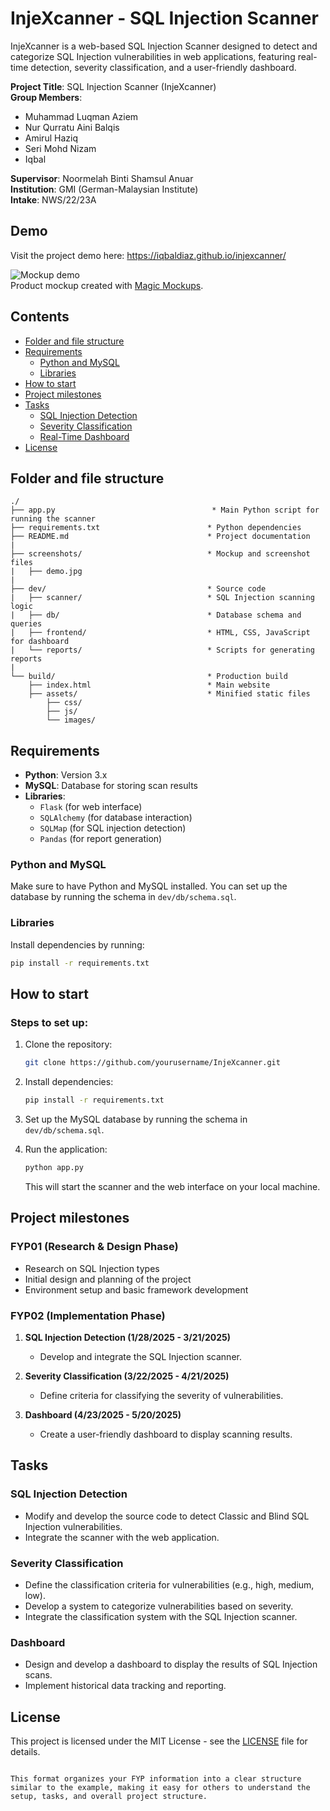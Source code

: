 # InjeXcanner - SQL Injection Scanner

InjeXcanner is a web-based SQL Injection Scanner designed to detect and categorize SQL Injection vulnerabilities in web applications, featuring real-time detection, severity classification, and a user-friendly dashboard.

**Project Title**: SQL Injection Scanner (InjeXcanner)  
**Group Members**:  
- Muhammad Luqman Aziem  
- Nur Qurratu Aini Balqis  
- Amirul Haziq  
- Seri Mohd Nizam  
- Iqbal

**Supervisor**: Noormelah Binti Shamsul Anuar  
**Institution**: GMI (German-Malaysian Institute)  
**Intake**: NWS/22/23A

## Demo

Visit the project demo here: https://iqbaldiaz.github.io/injexcanner/

![Mockup demo](screenshots/pic.jpg)  
Product mockup created with [Magic Mockups](http://magicmockups.com/).

## Contents

- [Folder and file structure](#folder-and-file-structure)
- [Requirements](#requirements)
    - [Python and MySQL](#python-and-mysql)
    - [Libraries](#libraries)
- [How to start](#how-to-start)
- [Project milestones](#project-milestones)
- [Tasks](#tasks)
    - [SQL Injection Detection](#sql-injection-detection)
    - [Severity Classification](#severity-classification)
    - [Real-Time Dashboard](#real-time-dashboard)
- [License](#license)

## Folder and file structure

```
./
├── app.py                                   * Main Python script for running the scanner
├── requirements.txt                        * Python dependencies
├── README.md                               * Project documentation
|
├── screenshots/                            * Mockup and screenshot files
|   ├── demo.jpg
|
├── dev/                                    * Source code
|   ├── scanner/                            * SQL Injection scanning logic
|   ├── db/                                 * Database schema and queries
|   ├── frontend/                           * HTML, CSS, JavaScript for dashboard
|   └── reports/                            * Scripts for generating reports
|
└── build/                                  * Production build
    ├── index.html                          * Main website
    ├── assets/                             * Minified static files
        ├── css/
        ├── js/
        └── images/
```

## Requirements

- **Python**: Version 3.x  
- **MySQL**: Database for storing scan results  
- **Libraries**:  
  - `Flask` (for web interface)
  - `SQLAlchemy` (for database interaction)
  - `SQLMap` (for SQL injection detection)
  - `Pandas` (for report generation)

### Python and MySQL

Make sure to have Python and MySQL installed. You can set up the database by running the schema in `dev/db/schema.sql`.

### Libraries

Install dependencies by running:

```bash
pip install -r requirements.txt
```

## How to start

### Steps to set up:

1. Clone the repository:

   ```bash
   git clone https://github.com/yourusername/InjeXcanner.git
   ```

2. Install dependencies:

   ```bash
   pip install -r requirements.txt
   ```

3. Set up the MySQL database by running the schema in `dev/db/schema.sql`.

4. Run the application:

   ```bash
   python app.py
   ```

   This will start the scanner and the web interface on your local machine.

## Project milestones

### FYP01 (Research & Design Phase)
- Research on SQL Injection types
- Initial design and planning of the project
- Environment setup and basic framework development

### FYP02 (Implementation Phase)
1. **SQL Injection Detection (1/28/2025 - 3/21/2025)**  
   - Develop and integrate the SQL Injection scanner.

2. **Severity Classification (3/22/2025 - 4/21/2025)**  
   - Define criteria for classifying the severity of vulnerabilities.

3. **Dashboard (4/23/2025 - 5/20/2025)**  
   - Create a user-friendly dashboard to display scanning results.

## Tasks

### SQL Injection Detection

- Modify and develop the source code to detect Classic and Blind SQL Injection vulnerabilities.
- Integrate the scanner with the web application.

### Severity Classification

- Define the classification criteria for vulnerabilities (e.g., high, medium, low).
- Develop a system to categorize vulnerabilities based on severity.
- Integrate the classification system with the SQL Injection scanner.

### Dashboard

- Design and develop a dashboard to display the results of SQL Injection scans.
- Implement historical data tracking and reporting.

## License

This project is licensed under the MIT License - see the [LICENSE](LICENSE) file for details.
```

This format organizes your FYP information into a clear structure similar to the example, making it easy for others to understand the setup, tasks, and overall project structure.